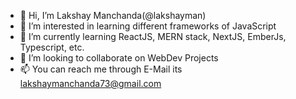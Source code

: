 - 👋 Hi, I’m Lakshay Manchanda(@lakshayman)
- 👀 I’m interested in learning different frameworks of JavaScript
- 🌱 I’m currently learning ReactJS, MERN stack, NextJS, EmberJs, Typescript, etc.
- 💞️ I’m looking to collaborate on WebDev Projects
- 📫 You can reach me through E-Mail its lakshaymanchanda73@gmail.com

<!---
lakshayman/lakshayman is a ✨ special ✨ repository because its `README.md` (this file) appears on your GitHub profile.
You can click the Preview link to take a look at your changes.
--->
